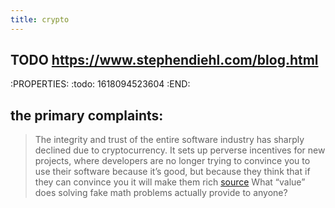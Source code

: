 ```yaml
---
title: crypto
---
```


## TODO https://www.stephendiehl.com/blog.html
:PROPERTIES:
:todo: 1618094523604
:END:
## the primary complaints:
> The integrity and trust of the entire software industry has sharply declined due to cryptocurrency. It sets up perverse incentives for new projects, where developers are no longer trying to convince you to use their software because it’s good, but because they think that if they can convince you it will make them rich [source](https://drewdevault.com/2021/04/26/Cryptocurrency-is-a-disaster.html#fnref:2)
> What “value” does solving fake math problems actually provide to anyone?
>
